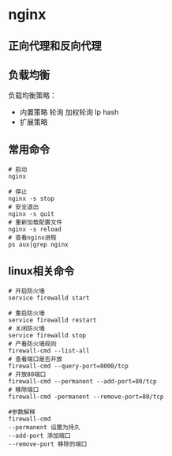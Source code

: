 # nginx

## 正向代理和反向代理

## 负载均衡
负载均衡策略：
* 内置策略  轮询 加权轮询 Ip hash
* 扩展策略   

## 常用命令
```shell
# 启动
nginx

# 停止 
nginx -s stop
# 安全退出
nginx -s quit
# 重新加载配置文件
nginx -s reload
# 查看nginx进程
ps aux|grep nginx
```

## linux相关命令
```shell
# 开启防火墙
service firewalld start

# 重启防火墙
service firewalld restart
# 关闭防火墙
service firewalld stop
# 产看防火墙规则
firewall-cmd --list-all
# 查看端口是否开放
firewall-cmd --query-port=8000/tcp
# 开放80端口
firewall-cmd --permanent --add-port=80/tcp
# 移除端口
firewall-cmd -permanent --remove-port=80/tcp

#参数解释
firewall-cmd 
--permanent 设置为持久
--add-port 添加端口
--remove-port 移除的端口

```